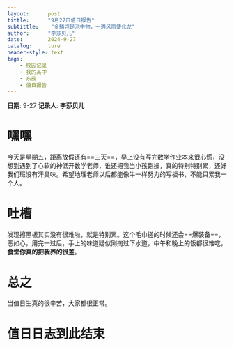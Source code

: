```yaml
---
layout:      post
tittle:      "9月27日值日报告"
subtittle:    "金鳞岂是池中物，一遇风雨便化龙"
author:      "李莎贝儿"
date:        2024-9-27
catalog:     ture
header-style: text
tags: 
    - 校园记录
    - 我的高中
    - 东辰
    - 值日报告
---
```


**日期**: 9-27
**记录人**: **李莎贝儿**

# 嘿嘿

今天是星期五，距离放假还有==三天==，早上没有写完数学作业本来很心慌，没想到遇到了心软的神低开数学老师，谁还把我当小孩跑操，真的特别特别累，还好我们班没有汗臭味。希望地理老师以后都能像牛一样努力的写板书，不能只累我一个人。

# 吐槽

发现擦黑板其实没有很难啦，就是特别累。这个毛巾搓的时候还会==爆装备==，恶如心，用完一过后，手上的味道疑似刚掏过下水道，中午和晚上的饭都很难吃，**食堂你真的把我养的很差**。

# 总之

当值日生真的很辛苦，大家都很正常。

# 值日日志到此结束
